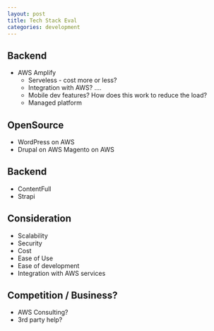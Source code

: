 ```yaml
---
layout: post
title: Tech Stack Eval
categories: development
---
```

## Backend

* AWS Amplify
  * Serveless - cost more or less?
  * Integration with AWS? ....
  * Mobile dev features?  How does this work to reduce the load?
  * Managed platform

## OpenSource

* WordPress on AWS
* Drupal on AWS Magento on AWS

## Backend

* ContentFull
* Strapi

## Consideration

* Scalability
* Security
* Cost
* Ease of Use
* Ease of development
* Integration with AWS services

## Competition / Business?

* AWS Consulting?
* 3rd party help?
